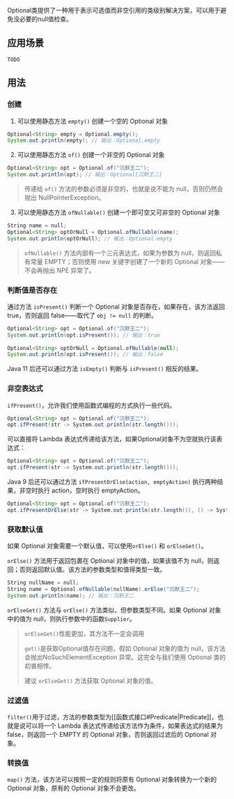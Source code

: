 Optional类提供了一种用于表示可选值而非空引用的类级别解决方案，可以用于避免没必要的null值检查。

## 应用场景
`TODO`

## 用法

### 创建

1. 可以使用静态方法 `empty()` 创建一个空的 Optional 对象
```java
Optional<String> empty = Optional.empty();  
System.out.println(empty); // 输出：Optional.empty
```

2. 可以使用静态方法 `of()` 创建一个非空的 Optional 对象
```java
Optional<String> opt = Optional.of("沉默王二");
System.out.println(opt); // 输出：Optional[沉默王二]
```
> 传递给 `of()` 方法的参数必须是非空的，也就是说不能为 null，否则仍然会抛出 NullPointerException。

3. 可以使用静态方法 `ofNullable()` 创建一个即可空又可非空的 Optional 对象
```java 
String name = null;  
Optional<String> optOrNull = Optional.ofNullable(name);  
System.out.println(optOrNull); // 输出：Optional.empty
```
> `ofNullable()` 方法内部有一个三元表达式，如果为参数为 null，则返回私有常量 EMPTY；否则使用 new 关键字创建了一个新的 Optional 对象——不会再抛出 NPE 异常了。

### 判断值是否存在

通过方法 `isPresent()` 判断一个 Optional 对象是否存在，如果存在，该方法返回 true，否则返回 false——取代了 `obj != null` 的判断。
```java
Optional<String> opt = Optional.of("沉默王二");  
System.out.println(opt.isPresent()); // 输出：true  
  
Optional<String> optOrNull = Optional.ofNullable(null);  
System.out.println(opt.isPresent()); // 输出：false
```

Java 11 后还可以通过方法 `isEmpty()` 判断与 `isPresent()` 相反的结果。


### 非空表达式

`ifPresent()`，允许我们使用函数式编程的方式执行一些代码。
```java
Optional<String> opt = Optional.of("沉默王二");  
opt.ifPresent(str -> System.out.println(str.length()));
```

可以直接将 Lambda 表达式传递给该方法，如果Optional对象不为空就执行该表达式：
```java
Optional<String> opt = Optional.of("沉默王二");  
opt.ifPresent(str -> System.out.println(str.length()));
```

Java 9 后还可以通过方法 `ifPresentOrElse(action, emptyAction)` 执行两种结果，非空时执行 action，空时执行 emptyAction。
```java
Optional<String> opt = Optional.of("沉默王二");  
opt.ifPresentOrElse(str -> System.out.println(str.length()), () -> System.out.println("为空"));
```

### 获取默认值

如果 Optional 对象需要一个默认值，可以使用`orElse()` 和 `orElseGet()`。

`orElse()` 方法用于返回包裹在 Optional 对象中的值，如果该值不为 null，则返回；否则返回默认值。该方法的参数类型和值得类型一致。
```java
String nullName = null;  
String name = Optional.ofNullable(nullName).orElse("沉默王二");  
System.out.println(name); // 输出：沉默王二
```

`orElseGet()` 方法与 `orElse()` 方法类似，但参数类型不同。如果 Optional 对象中的值为 null，则执行参数中的函数`Supplier`。

> `orElseGet()`性能更加，其方法不一定会调用
> 
> `get()`是获取Optional值存在问题，假如 Optional 对象的值为 null，该方法会抛出NoSuchElementException 异常。这完全与我们使用 Optional 类的初衷相悖。
> 
> 建议 `orElseGet()` 方法获取 Optional 对象的值。

### 过滤值

`filter()`用于过滤，方法的参数类型为[[函数式接口#Predicate|Predicate]]，也就是说可以将一个 Lambda 表达式传递给该方法作为条件，如果表达式的结果为 false，则返回一个 EMPTY 的 Optional 对象，否则返回过滤后的 Optional 对象。

### 转换值

`map()` 方法，该方法可以按照一定的规则将原有 Optional 对象转换为一个新的 Optional 对象，原有的 Optional 对象不会更改。